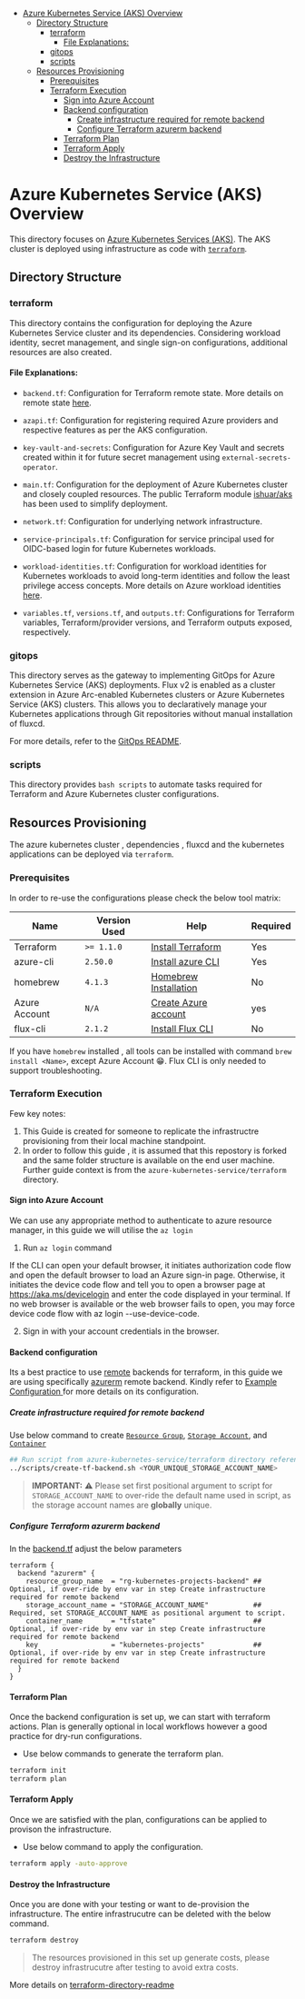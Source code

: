 - [Azure Kubernetes Service (AKS) Overview](#azure-kubernetes-service-aks-overview)
  - [Directory Structure](#directory-structure)
    - [terraform](#terraform)
      - [File Explanations:](#file-explanations)
    - [gitops](#gitops)
    - [scripts](#scripts)
  - [Resources Provisioning](#resources-provisioning)
    - [Prerequisites](#prerequisites)
    - [Terraform Execution](#terraform-execution)
      - [Sign into Azure Account](#sign-into-azure-account)
      - [Backend configuration](#backend-configuration)
        - [Create infrastructure required for remote backend](#create-infrastructure-required-for-remote-backend)
        - [Configure Terraform azurerm backend](#configure-terraform-azurerm-backend)
      - [Terraform Plan](#terraform-plan)
      - [Terraform Apply](#terraform-apply)
      - [Destroy the Infrastructure](#destroy-the-infrastructure)


# Azure Kubernetes Service (AKS) Overview

This directory focuses on [Azure Kubernetes Services (AKS)](https://learn.microsoft.com/en-us/azure/aks/intro-kubernetes). The AKS cluster is deployed using infrastructure as code with [`terraform`](https://www.terraform.io/).

## Directory Structure

### terraform

This directory contains the configuration for deploying the Azure Kubernetes Service cluster and its dependencies. Considering workload identity, secret management, and single sign-on configurations, additional resources are also created.

#### File Explanations:

- `backend.tf`: Configuration for Terraform remote state. More details on remote state [here](https://developer.hashicorp.com/terraform/language/state/remote).

- `azapi.tf`: Configuration for registering required Azure providers and respective features as per the AKS configuration.

- `key-vault-and-secrets`: Configuration for Azure Key Vault and secrets created within it for future secret management using `external-secrets-operator`.

- `main.tf`: Configuration for the deployment of Azure Kubernetes cluster and closely coupled resources. The public Terraform module [ishuar/aks](https://registry.terraform.io/modules/ishuar/aks/azure/latest) has been used to simplify deployment.

- `network.tf`: Configuration for underlying network infrastructure.

- `service-principals.tf`: Configuration for service principal used for OIDC-based login for future Kubernetes workloads.

- `workload-identities.tf`: Configuration for workload identities for Kubernetes workloads to avoid long-term identities and follow the least privilege access concepts. More details on Azure workload identities [here](https://azure.github.io/azure-workload-identity/docs/quick-start.html).

- `variables.tf`, `versions.tf`, and `outputs.tf`: Configurations for Terraform variables, Terraform/provider versions, and Terraform outputs exposed, respectively.

### gitops

This directory serves as the gateway to implementing GitOps for Azure Kubernetes Service (AKS) deployments. Flux v2 is enabled as a cluster extension in Azure Arc-enabled Kubernetes clusters or Azure Kubernetes Service (AKS) clusters. This allows you to declaratively manage your Kubernetes applications through Git repositories without manual installation of fluxcd.

For more details, refer to the [GitOps README](./gitops/fluxcd/README.md).

### scripts

This directory provides `bash scripts` to automate tasks required for Terraform and Azure Kubernetes cluster configurations.


## Resources Provisioning

The azure kubernetes cluster , dependencies , fluxcd and the kubernetes applications can be deployed via `terraform`.

### Prerequisites

In order to re-use the configurations please check the below tool matrix:

| Name          | Version Used | Help                                                                                                 | Required |
|---------------|--------------|------------------------------------------------------------------------------------------------------|----------|
| Terraform     | `>= 1.1.0`   | [Install Terraform](https://developer.hashicorp.com/terraform/tutorials/aws-get-started/install-cli) | Yes      |
| azure-cli     | `2.50.0`     | [Install azure CLI](https://learn.microsoft.com/en-us/cli/azure/install-azure-cli)                   | Yes      |
| homebrew      | `4.1.3`      | [Homebrew Installation](https://docs.brew.sh/Installation)                                           | No       |
| Azure Account | `N/A`        | [Create Azure account](https://azure.microsoft.com/en-us/free)                                       | yes      |
| flux-cli      | `2.1.2`      | [Install Flux CLI](https://fluxcd.io/flux/cmd/)                                                      | No       |


If you have `homebrew` installed , all tools can be installed with command `brew install <Name>`, except Azure Account 😁. Flux CLI is only needed to support troubleshooting.

### Terraform Execution


Few key notes:

1. This Guide is created for someone to replicate the infrastructre provisioning from their local machine standpoint.
2. In order to follow this guide , it is assumed that this repostory is forked and the same folder structure is available on the end user machine. Further guide context is from the `azure-kubernetes-service/terraform` directory.

#### Sign into Azure Account

We can use any appropriate method to authenticate to azure resource manager, in this guide we will utilise the `az login`

1. Run `az login` command

If the CLI can open your default browser, it initiates authorization code flow and open the default browser to load an Azure sign-in page.
Otherwise, it initiates the device code flow and tell you to open a browser page at https://aka.ms/devicelogin and enter the code displayed in your terminal.
If no web browser is available or the web browser fails to open, you may force device code flow with az login --use-device-code.

2. Sign in with your account credentials in the browser.

#### Backend configuration

Its a best practice to use  [remote](https://developer.hashicorp.com/terraform/language/settings/backends/remote) backends for terraform, in this guide we are using specifically [azurerm](https://developer.hashicorp.com/terraform/language/settings/backends/azurerm) remote backend. Kindly refer to [Example Configuration
](https://developer.hashicorp.com/terraform/language/settings/backends/azurerm#example-configuration) for more details on its configuration.

##### Create infrastructure required for remote backend

Use below command to create [`Resource Group`](https://learn.microsoft.com/en-us/azure/azure-resource-manager/management/manage-resource-groups-portal#what-is-a-resource-group), [`Storage Account`](https://learn.microsoft.com/en-us/azure/storage/common/storage-account-overview), and [`Container`](https://learn.microsoft.com/en-us/azure/storage/blobs/storage-blobs-overview)

```bash
## Run script from azure-kubernetes-service/terraform directory reference.
../scripts/create-tf-backend.sh <YOUR_UNIQUE_STORAGE_ACCOUNT_NAME>
```

>**IMPORTANT:** ⚠️ Please set first positional argument to script for `STORAGE_ACCOUNT_NAME` to over-ride the default name used in script, as the storage account names are **globally** unique.


##### Configure Terraform azurerm backend

In the [backend.tf](./terraform/backend.tf) adjust the below parameters

```hcl
terraform {
  backend "azurerm" {
    resource_group_name  = "rg-kubernetes-projects-backend" ## Optional, if over-ride by env var in step Create infrastructure required for remote backend
    storage_account_name = "STORAGE_ACCOUNT_NAME"           ## Required, set STORAGE_ACCOUNT_NAME as positional argument to script.
    container_name       = "tfstate"                        ## Optional, if over-ride by env var in step Create infrastructure required for remote backend
    key                  = "kubernetes-projects"            ## Optional, if over-ride by env var in step Create infrastructure required for remote backend
  }
}
```

#### Terraform Plan

Once the backend configuration is set up, we can start with terraform actions. Plan is generally optional in local workflows however a good practice for dry-run configurations.

- Use below commands to generate the terraform plan.

```bash
terraform init
terraform plan
```

#### Terraform Apply

Once we are satisfied with the plan, configurations can be applied to provison the infrastructure.

- Use below command to apply the configuration.

```bash
terraform apply -auto-approve
```

#### Destroy the Infrastructure

Once you are done with your testing or want to de-provision the infrastructure. The entire infrastrucutre can be deleted with the below command.

```bash
terraform destroy
```

> The resources provisioned in this set up generate costs, please destroy infrastrucutre after testing to avoid extra costs.

More details on [terraform-directory-readme](./terraform/README.md)
